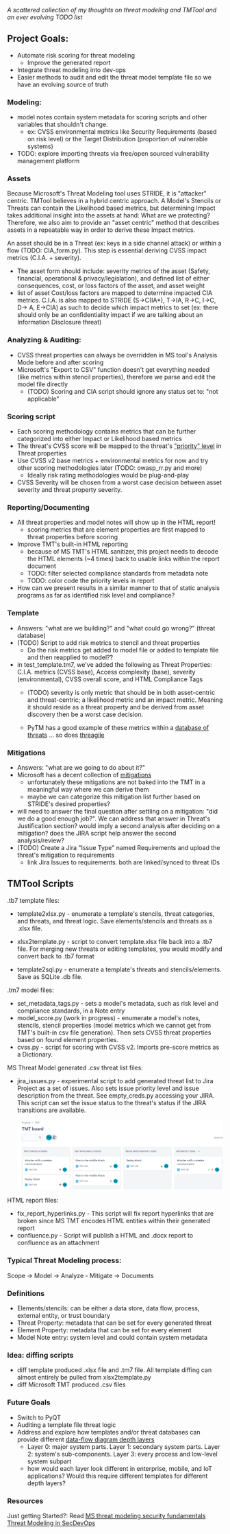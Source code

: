 *A scattered collection of my thoughts on threat modeling and TMTool and an ever evolving TODO list*

## Project Goals:

- Automate risk scoring for threat modeling
  - Improve the generated report
- Integrate threat modeling into dev-ops
- Easier methods to audit and edit the threat model template file so we have an evolving source of truth

### Modeling:

- model notes contain system metadata for scoring scripts and other variables that shouldn't change.
	- ex: CVSS environmental metrics like Security Requirements (based on risk level) or the Target Distribution (proportion of vulnerable systems)
- TODO: explore importing threats via free/open sourced vulnerability management platform

### Assets

Because Microsoft's Threat Modeling tool uses STRIDE, it is "attacker" centric. TMTool believes in a hybrid centric approach. A Model's Stencils or Threats can contain the Likelihood based metrics, but determining Impact takes additional insight into the assets at hand: What are we protecting? Therefore, we also aim to provide an "asset centric" method that describes assets in a repeatable way in order to derive these Impact metrics.

An asset should be in a Threat (ex: keys in a side channel attack) or within a flow (TODO: CIA_form.py). This step is essential deriving CVSS impact metrics (C.I.A. + severity).

- The asset form should include: severity metrics of the asset (Safety, financial, operational & privacy/legislation), and defined list of either consequences, cost, or loss factors of the asset, and asset weight
- list of asset Cost/loss factors are mapped to determine impacted CIA metrics. C.I.A. is also mapped to STRIDE (S->C(IA*), T->IA, R->C, I->C, D-> A, E->CIA) as such to decide which impact metrics to set (ex: there should only be an confidentiality impact if we are talking about an Information Disclosure threat)

### Analyzing & Auditing:

- CVSS threat properties can always be overridden in MS tool's Analysis Mode before and after scoring
- Microsoft's "Export to CSV" function doesn't get everything needed (like metrics within stencil properties), therefore we parse and edit the model file directly
  - (TODO) Scoring and CIA script should ignore any status set to: "not applicable"

### Scoring script

- Each scoring methodology contains metrics that can be further categorized into either Impact or Likelihood based metrics
- The threat's CVSS score will be mapped to the threat's ["priority" level]( https://docs.microsoft.com/en-us/azure/security/develop/threat-modeling-tool-feature-overview#priority-change) in Threat properties
- Use CVSS v2 base metrics + environmental metrics for now and try other scoring methodologies later (TODO: owasp_rr.py and more)
  - Ideally risk rating methodologies would be plug-and-play
- CVSS Severity will be chosen from a worst case decision between asset severity and threat property severity.

### Reporting/Documenting

- All threat properties and model notes will show up in the HTML report!
  - scoring metrics that are element properties are first mapped to threat properties before scoring
- Improve TMT's built-in HTML reporting
  - because of MS TMT's HTML sanitizer, this project needs to decode the HTML elements (~4 times) back to usable links within the report document
  - TODO: filter selected compliance standards from metadata note
  - TODO: color code the priority levels in report
- How can we present results in a similar manner to that of static analysis programs as far as identified risk level and compliance?

### Template

- Answers: "what are we building?" and "what could go wrong?" (threat database)
- (TODO) Script to add risk metrics to stencil and threat properties
  - Do the risk metrics get added to model file or added to template file and then reapplied to model??
- in test_template.tm7, we've added the following as Threat Properties: C.I.A. metrics (CVSS base), Access complexity (base), severity (environmental), CVSS overall score, and HTML Compliance Tags
  - (TODO) severity is only metric that should be in both asset-centric and threat-centric; a likelihood metric and an impact metric. Meaning it should reside as a threat property and be derived from asset discovery then be a worst case decision.

  - PyTM has a good example of these metrics within a [database of threats](https://github.com/izar/pytm/blob/master/docs/threats.md) ... so does [threagile]( https://github.com/Threagile/threagile/tree/master/risks/built-in)

### Mitigations

- Answers: "what are we going to do about it?"
- Microsoft has a decent collection of [mitigations](https://docs.microsoft.com/en-us/azure/security/develop/threat-modeling-tool-mitigations)
	- unfortunately these mitigations are not baked into the TMT in a meaningful way where we can derive them
	- maybe we can categorize this mitigation list further based on STRIDE's desired properties?
- will need to answer the final question after settling on a mitigation: "did we do a good enough job?". We can address that answer in Threat's Justification section? would imply a second analysis after deciding on a mitigation? does the JIRA script help answer the second analysis/review?
- (TODO) Create a Jira "Issue Type" named Requirements and upload the threat's mitigation to requirements
	-  link Jira Issues to requirements. both are linked/synced to threat IDs

## TMTool Scripts 

.tb7 template files:

-	template2xlsx.py - enumerate a template's stencils, threat categories, and threats, and threat logic. Save elements/stencils and threats as a .xlsx file.

-	xlsx2template.py - script to convert template.xlsx file back into a .tb7 file. For merging new threats or editing templates, you would modify and convert back to .tb7 format

-	template2sql.py - enumerate a template's threats and stencils/elements. Save as SQLite .db file.


.tm7 model files:

-	set_metadata_tags.py - sets a model's metadata, such as risk level and compliance standards, in a Note entry
-	model_score.py (work in progress) - enumerate a model's notes, stencils, stencil properties (model metrics which we cannot get from TMT's built-in csv file generation). Then sets CVSS threat properties based on found element properties.
-	cvss.py - script for scoring with CVSS v2. Imports pre-score metrics as a Dictionary.

MS Threat Model generated .csv threat list files:

- jira_issues.py - experimental script to add generated threat list to Jira Project as a set of issues. Also sets issue priority level and issue description from the threat. See empty_creds.py accessing your JIRA. This script can set the issue status to the threat's status if the JIRA transitions are available.

  ![](https://github.com/tmart234/TMT/blob/main/README.assets/TMT_boards.png)

HTML report files:

- fix_report_hyperlinks.py - This script will fix report hyperlinks that are broken since MS TMT encodes HTML entities within their generated report
- confluence.py - Script will publish a HTML and .docx report to confluence as an attachment

### Typical Threat Modeling process:

Scope -> Model -> Analyze - Mitigate -> Documents

### Definitions

- Elements/stencils: can be either a data store, data flow, process, external entity, or trust boundary
- Threat Property: metadata that can be set for every generated threat
- Element Property: metadata that can be set for every element
- Model Note entry: system level and could contain system metadata

### Idea: diffing scripts

- diff template produced .xlsx file and .tm7 file. All template diffing can almost entirely be pulled from xlsx2template.py
- diff Microsoft TMT produced .csv files

### Future Goals

- Switch to PyQT
- Auditing a template file threat logic
- Address and explore how templates and/or threat databases can provide different [data-flow diagram depth layers](https://docs.microsoft.com/en-us/learn/modules/tm-provide-context-with-the-right-depth-layer/)
  - Layer 0: major system parts. Layer 1: secondary system parts. Layer 2: system's sub-components. Layer 3: every process and low-level system subpart
  - how would each layer look different in enterprise, mobile, and IoT applications? Would this require different templates for different depth layers?

### Resources

Just getting Started?: Read [MS threat modeling security fundamentals](https://docs.microsoft.com/en-us/learn/paths/tm-threat-modeling-fundamentals/)
[Threat Modeling in SecDevOps](https://github.com/DinisCruz/Book_SecDevOps_Risk_Workflow/tree/master/content/2.Risk-workflow/Threat-Models)

